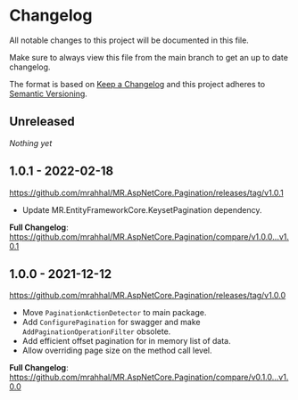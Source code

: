 # Changelog

All notable changes to this project will be documented in this file.

Make sure to always view this file from the main branch to get an up to date changelog.

The format is based on [Keep a Changelog](http://keepachangelog.com/)
and this project adheres to [Semantic Versioning](http://semver.org/).

## Unreleased

_Nothing yet_

## 1.0.1 - 2022-02-18

https://github.com/mrahhal/MR.AspNetCore.Pagination/releases/tag/v1.0.1

- Update MR.EntityFrameworkCore.KeysetPagination dependency.

**Full Changelog**: https://github.com/mrahhal/MR.AspNetCore.Pagination/compare/v1.0.0...v1.0.1

## 1.0.0 - 2021-12-12

https://github.com/mrahhal/MR.AspNetCore.Pagination/releases/tag/v1.0.0

- Move `PaginationActionDetector` to main package.
- Add `ConfigurePagination` for swagger and make `AddPaginationOperationFilter` obsolete.
- Add efficient offset pagination for in memory list of data.
- Allow overriding page size on the method call level.

**Full Changelog**: https://github.com/mrahhal/MR.AspNetCore.Pagination/compare/v0.1.0...v1.0.0
